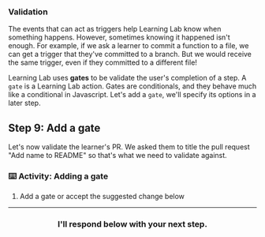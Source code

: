 ### Validation

The events that can act as triggers help Learning Lab know when something happens. However, sometimes knowing it happened isn't enough. For example, if we ask a learner to commit a function to a file, we can get a trigger that they've committed to a branch. But we would receive the same trigger, even if they committed to a different file!

Learning Lab uses **gates** to be validate the user's completion of a step. A `gate` is a Learning Lab action. Gates are conditionals, and they behave much like a conditional in Javascript. Let's add a `gate`, we'll specify its options in a later step.

## Step 9: Add a gate

Let's now validate the learner's PR. We asked them to title the pull request "Add name to README" so that's what we need to validate against.

### :keyboard: Activity: Adding a gate

1. Add a gate or accept the suggested change below

<hr>
<h3 align="center">I'll respond below with your next step.</h3>
